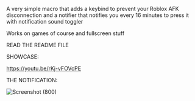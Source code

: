 A very simple macro that adds a keybind to prevent your Roblox AFK disconnection and a notifier that notifies you every 16 minutes to press it with notification sound toggler

Works on games of course and fullscreen stuff



READ THE README FILE

SHOWCASE:

https://youtu.be/rKj-vFOVcPE

THE NOTIFICATION:

![Screenshot (800)](https://github.com/itstheevee/AntiAFKDisconnectKey/assets/78029180/b0d378d5-4470-47c4-946f-98371a3d4256)
